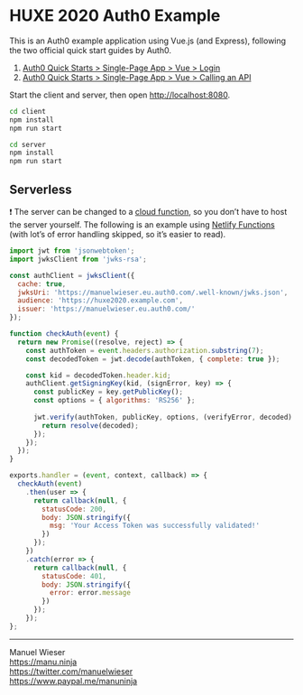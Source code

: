 # HUXE 2020 Auth0 Example

This is an Auth0 example application using Vue.js (and Express), following the two official quick start guides by Auth0.

1. [Auth0 Quick Starts > Single-Page App > Vue > Login](https://auth0.com/docs/quickstart/spa/vuejs)
2. [Auth0 Quick Starts > Single-Page App > Vue > Calling an API](https://auth0.com/docs/quickstart/spa/vuejs/02-calling-an-api)

Start the client and server, then open <http://localhost:8080>.

```bash
cd client
npm install
npm run start
```

```bash
cd server
npm install
npm run start
```

## Serverless

❗️ The server can be changed to a [cloud function](https://serverless.css-tricks.com/services/functions), so you don’t have to host the server yourself. The following is an example using [Netlify Functions](https://www.netlify.com/products/functions/) (with lot’s of error handling skipped, so it’s easier to read).

```js
import jwt from 'jsonwebtoken';
import jwksClient from 'jwks-rsa';

const authClient = jwksClient({
  cache: true,
  jwksUri: 'https://manuelwieser.eu.auth0.com/.well-known/jwks.json',
  audience: 'https://huxe2020.example.com',
  issuer: 'https://manuelwieser.eu.auth0.com/'
});

function checkAuth(event) {
  return new Promise((resolve, reject) => {
    const authToken = event.headers.authorization.substring(7);
    const decodedToken = jwt.decode(authToken, { complete: true });

    const kid = decodedToken.header.kid;
    authClient.getSigningKey(kid, (signError, key) => {
      const publicKey = key.getPublicKey();
      const options = { algorithms: 'RS256' };
      
      jwt.verify(authToken, publicKey, options, (verifyError, decoded) => {
        return resolve(decoded);
      });
    });
  });
}

exports.handler = (event, context, callback) => {
  checkAuth(event)
    .then(user => {
      return callback(null, {
        statusCode: 200,
        body: JSON.stringify({
          msg: 'Your Access Token was successfully validated!'
        })
      });
    })
    .catch(error => {
      return callback(null, {
        statusCode: 401,
        body: JSON.stringify({
          error: error.message
        })
      });
    });
};
```

---

Manuel Wieser<br>
<https://manu.ninja><br>
<https://twitter.com/manuelwieser><br>
<https://www.paypal.me/manuninja><br>

